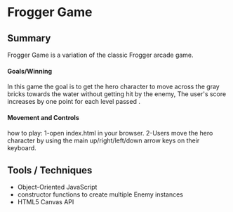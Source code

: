 # Frogger Game

## Summary
Frogger Game is a variation of the classic Frogger arcade game.

#### Goals/Winning
In this game the goal is to get the hero character to move across the gray bricks towards the water without getting hit by the enemy, The user's score increases by one point for each level passed .

#### Movement and Controls
how to play:
1-open index.html in your browser. 
2-Users move the hero character by using the main up/right/left/down arrow keys on their keyboard.


## Tools / Techniques
- Object-Oriented JavaScript
- constructor functions to create multiple Enemy instances
- HTML5 Canvas API


